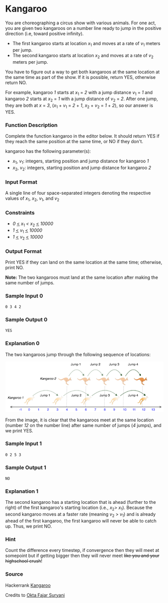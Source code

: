 # Kangaroo

You are choreographing a circus show with various animals. For one act, you are given two kangaroos on a number line ready to jump in the positive direction (i.e, toward positive infinity).

* The first kangaroo starts at location *x*<sub>1</sub> and moves at a rate of *v*<sub>1</sub> meters per jump.
* The second kangaroo starts at location *x*<sub>2</sub> and moves at a rate of *v*<sub>2</sub> meters per jump.

You have to figure out a way to get both kangaroos at the same location at the same time as part of the show. If it is possible, return YES, otherwise return NO.

For example, kangaroo *1* starts at *x*<sub>1</sub> = *2* with a jump distance *v*<sub>1</sub> = *1* and kangaroo *2* starts at *x*<sub>2</sub> = *1* with a jump distance of *v*<sub>2</sub> = *2*. After one jump, they are both at *x* = *3*, (*x*<sub>1</sub> + *v*<sub>1</sub> = *2* + *1*, *x*<sub>2</sub> + *v*<sub>2</sub> = *1* + *2*), so our answer is YES.

### Function Description
Complete the function kangaroo in the editor below. It should return YES if they reach the same position at the same time, or NO if they don't.

kangaroo has the following parameter(s):

* *x*<sub>1</sub>, *v*<sub>1</sub>: integers, starting position and jump distance for kangaroo *1*
* *x*<sub>2</sub>, *v*<sub>2</sub>: integers, starting position and jump distance for kangaroo *2* 

### Input Format

A single line of four space-separated integers denoting the respective values of *x*<sub>1</sub>, *x*<sub>2</sub>, *v*<sub>1</sub>, and *v*<sub>2</sub>

### Constraints

* *0* <ins><</ins> *x*<sub>1</sub> *<* *x*<sub>2</sub> <ins><</ins> *10000*
* *1* <ins><</ins> *v*<sub>1</sub> <ins><</ins> *10000*
* *1* <ins><</ins> *v*<sub>2</sub> <ins><</ins> *10000*

### Output Format

Print YES if they can land on the same location at the same time; otherwise, print NO.

**Note:** The two kangaroos must land at the same location after making the same number of jumps.

### Sample Input 0

~~~
0 3 4 2
~~~

### Sample Output 0

~~~
YES
~~~

### Explanation 0

The two kangaroos jump through the following sequence of locations:

![alt text](kangaroo_jump.png)

From the image, it is clear that the kangaroos meet at the same location (number *12* on the number line) after same number of jumps (*4* jumps), and we print YES.

### Sample Input 1

~~~
0 2 5 3
~~~

### Sample Output 1

~~~
NO
~~~

### Explanation 1

The second kangaroo has a starting location that is ahead (further to the right) of the first kangaroo's starting location (i.e., *x*<sub>2</sub>> *x*<sub>1</sub>). Because the second kangaroo moves at a faster rate (meaning *v*<sub>2</sub> > *v*<sub>1</sub>) and is already ahead of the first kangaroo, the first kangaroo will never be able to catch up. Thus, we print NO.

### Hint

Count the difference every timestep, if convergence then they will meet at somepoint but if getting bigger then they will never meet ~~like you and your highschool crush~~!

### Source

Hackerrank [Kangaroo](https://www.hackerrank.com/challenges/kangaroo/problem)

Credits to [Okta Fajar Suryani](https://github.com/Oktafsurya)
